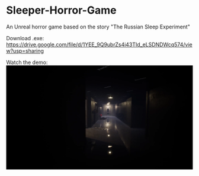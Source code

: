# Sleeper-Horror-Game
An Unreal horror game based on the story "The Russian Sleep Experiment"

Download .exe: https://drive.google.com/file/d/1YEE_9Q9ubrZs4i43TId_eLSDNDWcq574/view?usp=sharing

Watch the demo:
[![Watch the demo](horror.png)](https://drive.google.com/file/d/1FPORvOEMHWhINyffK2RTW0NJ2u7W_6ZU/view)
